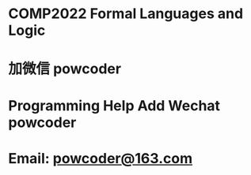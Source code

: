# COMP2022 Formal Languages and Logic
# 加微信 powcoder

# Programming Help Add Wechat powcoder

# Email: powcoder@163.com

